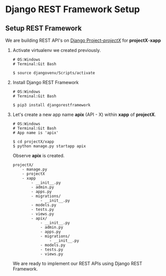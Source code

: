 # Django REST Framework Setup

## Setup REST Framework

We are building REST API's on [Django Project-*projectX*](Django_Notes.md) for **projectX**-**xapp**

1. Activate virtualenv we created previously.
    ```
    # OS:Windows
    # Terminal:Git Bash
    
    $ source djangovenv/Scripts/activate
    ```
2. Install Django REST Framework
    ```
    # OS:Windows
    # Terminal:Git Bash
    
    $ pip3 install djangorestframework 
    ```
3. Let's create a new app name **apix** (API - X) within **xapp** of **projectX**.
    ```
    # OS:Windows
    # Terminal:Git Bash
    # App name is 'apix'
    
    $ cd projectX/xapp
    $ python manage.py startapp apix
    ```
    Observe **apix** is created.
    ```
    projectX/
        - manage.py
        - projectX
        - xapp
            - __init__.py
            - admin.py
            - apps.py
            - migrations/
                - __init__.py
            - models.py
            - tests.py
            - views.py
            - apix/
                - __init__.py
                - admin.py
                - apps.py
                - migrations/
                    - __init__.py
                - models.py
                - tests.py
                - views.py
    ```
    We are ready to implement our REST APIs using Django REST Framework. 